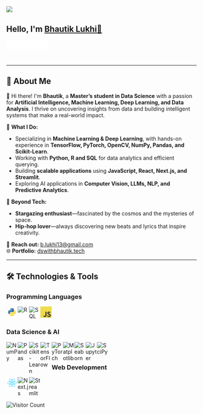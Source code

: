 <img src="https://github.com/BhautikLukhi/repo/blob/main/Banner.png">

<br/>

## Hello, I'm <a href="https://dswithbhautik.tech" target="_blank">Bhautik Lukhi👋 </a>


<a href="https://dswithbhautik.tech" target="_blank"><img align="left" alt="Portfolio" width="22px" src="https://github.com/Aakarsh-B/trying-repos/blob/master/www.svg" /></a>
<a href="https://www.linkedin.com/in/bhautik-lukhi/" target="_blank"><img align="left" alt="Bhautik Lukhi | LinkedIn" width="22px" src="https://github.com/Aakarsh-B/trying-repos/blob/master/linkedin.svg" /></a>
<a href="https://www.instagram.com/bhautik_lukhi/" target="_blank"><img align="left" alt="Bhautik Lukhi | Instagram" width="22px" src="https://github.com/Aakarsh-B/trying-repos/blob/master/insta.svg" /></a>
<a href="https://twitter.com/BhautikLukhi13" target="_blank"><img align="left" alt="Bhautik Lukhi | Twitter" width="22px" src="https://github.com/Aakarsh-B/trying-repos/blob/master/twitter.svg" /></a>
<a href="https://medium.com/@bhautiklukhi01" target="_blank"><img align="left" alt="Bhautik Lukhi | Medium" width="22px" src="https://github.com/Aakarsh-B/trying-repos/blob/master/medium.svg" /></a>

<br/>
<br/>
<br/>

---

## 🚀 About Me  
👋 Hi there! I'm **Bhautik**, a **Master’s student in Data Science** with a passion for **Artificial Intelligence, Machine Learning, Deep Learning, and Data Analysis**. I thrive on uncovering insights from data and building intelligent systems that make a real-world impact.  

🎯 **What I Do:**  
- Specializing in **Machine Learning & Deep Learning**, with hands-on experience in **TensorFlow, PyTorch, OpenCV, NumPy, Pandas, and Scikit-Learn**.  
- Working with **Python, R and SQL** for data analytics and efficient querying.  
- Building **scalable applications** using **JavaScript, React, Next.js, and Streamlit**.  
- Exploring AI applications in **Computer Vision, LLMs, NLP, and Predictive Analytics**.  

🌌 **Beyond Tech:**  
- **Stargazing enthusiast**—fascinated by the cosmos and the mysteries of space.  
- **Hip-hop lover**—always discovering new beats and lyrics that inspire creativity.  

📩 **Reach out:** b.lukhi13@gmail.com  
🌐 **Portfolio:** [dswithbhautik.tech](https://dswithbhautik.tech)  

---

## 🛠️ Technologies & Tools  

### Programming Languages  
<a href="https://www.python.org" target="_blank"> <img align="left" alt="Python" width="30px" src="https://raw.githubusercontent.com/github/explore/master/topics/python/python.png"/> </a>
<a href="https://www.r-project.org/" target="_blank"> <img align="left" alt="R" width="30px" src="https://upload.wikimedia.org/wikipedia/commons/1/1b/R_logo.svg"/> </a>
<a href="https://www.w3schools.com/sql/" target="_blank"> <img align="left" alt="SQL" width="30px" src="https://upload.wikimedia.org/wikipedia/commons/8/87/Sql_data_base_with_logo.png"/> </a>
<a href="https://developer.mozilla.org/en-US/docs/Web/JavaScript" target="_blank"><img align="left" alt="JavaScript" width="30px" src="https://raw.githubusercontent.com/github/explore/master/topics/javascript/javascript.png"/></a>

<br/>
<br/>

### Data Science & AI  
<a href="https://numpy.org/" target="_blank"> <img align="left" alt="NumPy" width="30px" src="https://upload.wikimedia.org/wikipedia/commons/3/31/NumPy_logo_2020.svg"/> </a>
<a href="https://pandas.pydata.org/" target="_blank"> <img align="left" alt="Pandas" width="30px" src="https://upload.wikimedia.org/wikipedia/commons/e/ed/Pandas_logo.svg"/> </a>
<a href="https://scikit-learn.org/" target="_blank"> <img align="left" alt="Scikit-Learn" width="30px" src="https://upload.wikimedia.org/wikipedia/commons/0/05/Scikit_learn_logo_small.svg"/> </a>
<a href="https://www.tensorflow.org/" target="_blank"> <img align="left" alt="TensorFlow" width="30px" src="https://www.tensorflow.org/images/tf_logo_social.png"/> </a>
<a href="https://pytorch.org/" target="_blank"> <img align="left" alt="PyTorch" width="30px" src="https://upload.wikimedia.org/wikipedia/commons/1/10/PyTorch_logo_icon.svg"/> </a>
<a href="https://matplotlib.org/" target="_blank"> <img align="left" alt="Matplotlib" width="30px" src="https://upload.wikimedia.org/wikipedia/commons/8/84/Matplotlib_icon.svg"/> </a>
<a href="https://seaborn.pydata.org/" target="_blank"> <img align="left" alt="Seaborn" width="30px" src="https://seaborn.pydata.org/_images/logo-mark-lightbg.svg"/> </a>
<a href="https://jupyter.org/" target="_blank"> <img align="left" alt="Jupyter" width="30px" src="https://upload.wikimedia.org/wikipedia/commons/3/38/Jupyter_logo.svg"/> </a>
<a href="https://www.scipy.org/" target="_blank"> <img align="left" alt="SciPy" width="30px" src="https://upload.wikimedia.org/wikipedia/commons/b/b2/SCIPY_2.svg"/> </a>

<br/>
<br/>

### Web Development  
<a href="https://react.dev/" target="_blank"><img align="left" alt="React" width="30px" src="https://raw.githubusercontent.com/github/explore/master/topics/react/react.png"/></a>
<a href="https://nextjs.org/" target="_blank"><img align="left" alt="Next.js" width="30px" src="https://github.com/vercel.png"/></a>
<a href="https://streamlit.io/" target="_blank"><img align="left" alt="Streamlit" width="30px" src="https://avatars.githubusercontent.com/u/45109972?s=200&v=4"/></a>

<br/>
<br/>
<br/>

![Visitor Count](https://profile-counter.glitch.me/{BhautikLukhi}/count.svg)
